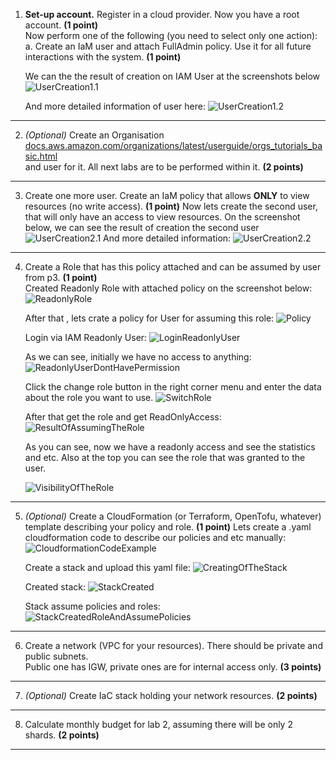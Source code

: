 1. **Set-up account.** Register in a cloud provider. Now you have a root account. **(1 point)**  
   Now perform one of the following (you need to select only one action):  
   a. Create an IaM user and attach FullAdmin policy. Use it for all future interactions with the system. **(1 point)**

   We can the the result of creation on IAM User at the screenshots below
   ![UserCreation1.1](PNG/CreatedUser1.1.png)

   And more detailed information of  user here:
   ![UserCreation1.2](PNG/CreatedUser1.2.png)
---
2. *(Optional)* Create an Organisation  
   [docs.aws.amazon.com/organizations/latest/userguide/orgs_tutorials_basic.html](https://docs.aws.amazon.com/organizations/latest/userguide/orgs_tutorials_basic.html)  
   and user for it. All next labs are to be performed within it. **(2 points)**  
---
3. Create one more user. Create an IaM policy that allows **ONLY** to view resources (no write access). **(1 point)**
   Now lets create the second user, that will only have an access to view resources. On the screenshot below, we can see the result of creation the second user
    ![UserCreation2.1](PNG/CreatedUser2.1.png)
   And more detailed information:
   ![UserCreation2.2](PNG/CreatedUser2.2.png)
---
4. Create a Role that has this policy attached and can be assumed by user from p3. **(1 point)**  
 Created Readonly Role with attached policy on the screenshot below:
   ![ReadonlyRole](PNG/ReadonlyRole.png)

   After that , lets crate a policy for  User for assuming this role:
   ![Policy](PNG/Policy.png)

   Login via IAM Readonly User:
   ![LoginReadonlyUser](PNG/LoginReadonlyUser.png)

   As we can see, initially we have no access to anything:
   ![ReadonlyUserDontHavePermission](PNG/ReadonlyUserDontHavePermission.png)

   Click the change role button in the right corner menu and enter the data about the role you want to use.
   ![SwitchRole](PNG/SwitchRoleButton.png)

   After that get the role and get ReadOnlyAccess:
   ![ResultOfAssumingTheRole](PNG/ResultOfAssumingTheRole.png)

   As you can see, now we have a readonly access and see the statistics and etc. Also at the top you can see the role that was granted to the user.
   
   ![VisibilityOfTheRole](PNG/VisibilityOfTheRole.png)
---
5. *(Optional)* Create a CloudFormation (or Terraform, OpenTofu, whatever) template describing your policy and role. **(1 point)**
   Lets create a .yaml cloudformation code to describe our policies and etc manually:
   ![CloudformationCodeExample](PNG/CloudformationCodeExample.png)

   Create a stack and upload this yaml file:
   ![CreatingOfTheStack](PNG/CreatingOfTheStack.png)

   Created stack:
   ![StackCreated](PNG/StackCreated.png)

   Stack assume policies and roles:
   ![StackCreatedRoleAndAssumePolicies](PNG/StackCreatedRoleAndAssumePolicies.png)
---
6. Create a network (VPC for your resources). There should be private and public subnets.  
   Public one has IGW, private ones are for internal access only. **(3 points)**  
---
7. *(Optional)* Create IaC stack holding your network resources. **(2 points)**  
---
8. Calculate monthly budget for lab 2, assuming there will be only 2 shards. **(2 points)**
---

